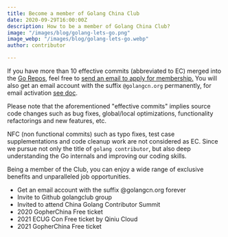 ```yaml
---
title: Become a member of Golang China Club
date: 2020-09-29T16:00:00Z
description: How to be a member of Golang China Club?
image: "/images/blog/golang-lets-go.png"
image_webp: "/images/blog/golang-lets-go.webp"
author: contributor

---
```


If you have more than 10 effective commits (abbreviated to EC) merged into the [Go Repos](https://github.com/orgs/golang/repositories), feel free to [send an email to apply for membership.](mailto:join@golangcn.org) You will also get an email account with the suffix `@golangcn.org` permanently, for email activation [see doc](../email-settings).

Please note that the aforementioned "effective commits" implies source code changes such as bug fixes, global/local optimizations, functionality refactorings and new features, etc.

NFC (non functional commits) such as typo fixes, test case supplementations and code cleanup work are not considered as EC. Since we pursue not only the title of `golang contributor`, but also deep understanding the Go internals and improving our coding skills.

Being a member of the Club, you can enjoy a wide range of exclusive benefits and unparalleled job opportunities.

* Get an email account with the suffix @golangcn.org forever
* Invite to Github golangclub group
* Invited to attend China Golang Contributor Summit
* 2020 GopherChina Free ticket
* 2021 ECUG Con Free ticket by Qiniu Cloud
* 2021 GopherChina Free ticket
